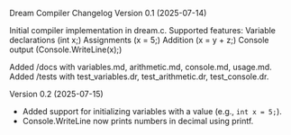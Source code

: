 ﻿Dream Compiler Changelog
Version 0.1 (2025-07-14)

Initial compiler implementation in dream.c.
Supported features:
Variable declarations (int x;)
Assignments (x = 5;)
Addition (x = y + z;)
Console output (Console.WriteLine(x);)


Added /docs with variables.md, arithmetic.md, console.md, usage.md.
Added /tests with test_variables.dr, test_arithmetic.dr, test_console.dr.

Version 0.2 (2025-07-15)

* Added support for initializing variables with a value (e.g., `int x = 5;`).
* Console.WriteLine now prints numbers in decimal using printf.

